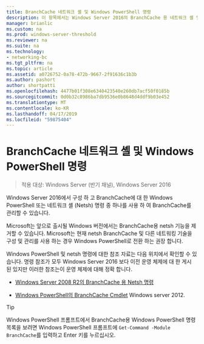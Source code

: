 ```yaml
---
title: BranchCache 네트워크 셸 및 Windows PowerShell 명령
description: 이 항목에서는 Windows Server 2016의 BranchCache 용 네트워크 셸 및 Windows PowerShell 명령 참조 리소스에 대 한 링크를 제공
manager: brianlic
ms.custom: na
ms.prod: windows-server-threshold
ms.reviewer: na
ms.suite: na
ms.technology:
- networking-bc
ms.tgt_pltfrm: na
ms.topic: article
ms.assetid: a0726752-0a78-472b-9667-2f91636c1b3b
ms.author: pashort
author: shortpatti
ms.openlocfilehash: 4477b01f308e6340423540e260db7acf50f0185b
ms.sourcegitcommit: 0d0b32c8986ba7db9536e0b8648d4ddf9b03e452
ms.translationtype: MT
ms.contentlocale: ko-KR
ms.lasthandoff: 04/17/2019
ms.locfileid: "59875404"
---
```

# <a name="branchcache-network-shell-and-windows-powershell-commands"></a>BranchCache 네트워크 셸 및 Windows PowerShell 명령

>적용 대상: Windows Server (반기 채널), Windows Server 2016

Windows Server 2016에서 구성 하 고 BranchCache에 대 한 Windows PowerShell 또는 네트워크 셸 (Netsh) 명령 중 하나를 사용 하 여 BranchCache를 관리할 수 있습니다.  
  
Microsoft는 앞으로 출시될 Windows 버전에서는 BranchCache용 netsh 기능을 제거할 수 있습니다. Microsoft는 현재 netsh BranchCache 및 다른 네트워킹 기술을 구성 및 관리를 사용 하는 경우 Windows PowerShell로 전환 하는 권장 합니다.  
  
Windows PowerShell 및 netsh 명령에 대한 참조 자료는 다음 위치에서 확인할 수 있습니다. 명령 참조가 모두 Windows Server 2016 보다 이전 운영 체제에 대 한 게시 된 있지만 이러한 참조는이 운영 체제에 대해 정확 합니다.  
  
-   [Windows Server 2008 R2의 BranchCache 용 Netsh 명령](https://technet.microsoft.com/library/dd979561(v=ws.10))  
  
-   [Windows PowerShell의 BranchCache Cmdlet](https://technet.microsoft.com/library/hh848392.aspx) Windows server 2012.  
  
> [!TIP]  
> Windows PowerShell 프롬프트에서 BranchCache용 Windows PowerShell 명령 목록을 보려면 Windows PowerShell 프롬프트에 `Get-Command -Module BranchCache`를 입력하고 Enter 키를 누르십시오.  
  


